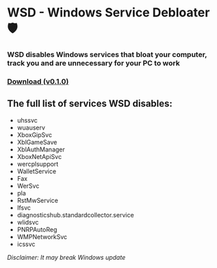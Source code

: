 # WSD - Windows Service Debloater 🛡

### WSD disables Windows services that bloat your computer, track you and are unnecessary for your PC to work

### [Download (v0.1.0)](https://github.com/tzwel/WSD/releases/download/0.1.0/WSD.exe)

## The full list of services WSD disables:
 
- uhssvc
- wuauserv
- XboxGipSvc
- XblGameSave
- XblAuthManager
- XboxNetApiSvc
- wercplsupport
- WalletService
- Fax
- WerSvc
- pla
- RstMwService
- lfsvc
- diagnosticshub.standardcollector.service
- wlidsvc
- PNRPAutoReg
- WMPNetworkSvc
- icssvc

*Disclaimer: It may break Windows update*
